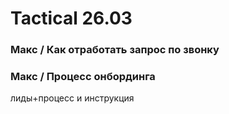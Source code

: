 # Tactical 26.03

### Макс / Как отработать запрос по звонку



### Макс / Процесс онбординга

лиды+процесс и инструкция

